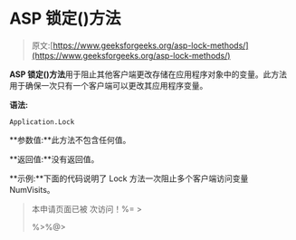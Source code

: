 # ASP 锁定()方法

> 原文:[https://www.geeksforgeeks.org/asp-lock-methods/](https://www.geeksforgeeks.org/asp-lock-methods/)

**ASP 锁定()方法**用于阻止其他客户端更改存储在应用程序对象中的变量。此方法用于确保一次只有一个客户端可以更改其应用程序变量。

**语法:**

```
Application.Lock
```

**参数值:**此方法不包含任何值。

**返回值:**没有返回值。

**示例:**下面的代码说明了 Lock 方法一次阻止多个客户端访问变量 NumVisits。

> 本申请页面已被
> 次访问！%= >
> 
> %>%@>